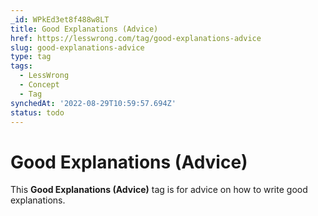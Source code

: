 ```yaml
---
_id: WPkEd3et8f488w8LT
title: Good Explanations (Advice)
href: https://lesswrong.com/tag/good-explanations-advice
slug: good-explanations-advice
type: tag
tags:
  - LessWrong
  - Concept
  - Tag
synchedAt: '2022-08-29T10:59:57.694Z'
status: todo
---
```


# Good Explanations (Advice)

This **Good Explanations (Advice)** tag is for advice on how to write good explanations.

